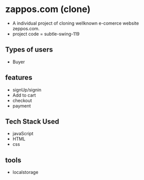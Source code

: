 # zappos.com (clone)
- A individual project of cloning wellknown e-comerce website zeppos.com.
- project code = subtle-swing-119


## Types of users
- Buyer

## features
- signUp/signin
- Add to cart
- checkout
- payment

## Tech Stack Used
- javaScript
- HTML
- css

## tools
- localstorage
